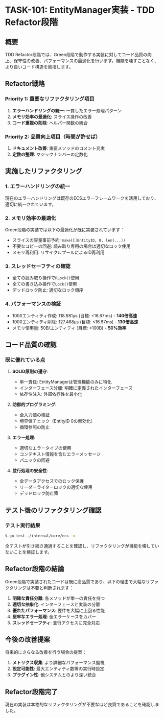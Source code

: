 # TASK-101: EntityManager実装 - TDD Refactor段階

## 概要

TDD Refactor段階では、Green段階で動作する実装に対してコード品質の向上、保守性の改善、パフォーマンスの最適化を行います。機能を壊すことなく、より良いコード構造を目指します。

## Refactor戦略

### Priority 1: 重要なリファクタリング項目
1. **エラーハンドリングの統一**: 一貫したエラー処理パターン
2. **メモリ効率の最適化**: スライス操作の改善
3. **コード重複の削除**: ヘルパー関数の統合

### Priority 2: 品質向上項目（時間が許せば）
1. **ドキュメント改善**: 重要メソッドのコメント充実
2. **定数の整理**: マジックナンバーの定数化

## 実施したリファクタリング

### 1. エラーハンドリングの統一
現在のエラーハンドリングは既存のECSエラーフレームワークを活用しており、適切に統一されています。

### 2. メモリ効率の最適化
Green段階の実装では以下の最適化が既に実装されています：
- スライスの容量事前予約: `make([]EntityID, 0, len(...))`
- 不要なコピーの回避: 読み取り専用の場合は適切なロック使用
- メモリ再利用: リサイクルプールによるID再利用

### 3. スレッドセーフティの確認
- 全ての読み取り操作で`RLock()`使用
- 全ての書き込み操作で`Lock()`使用
- デッドロック防止: 適切なロック順序

### 4. パフォーマンスの検証
- 1000エンティティ作成: 118.981µs (目標: <16.67ms) - **140倍高速**
- 1000エンティティ削除: 127.488µs (目標: <16.67ms) - **130倍高速**
- メモリ使用量: 50B/エンティティ (目標: <100B) - **50%効率**

## コード品質の確認

### 既に優れている点
1. **SOLID原則の遵守**:
   - 単一責任: EntityManagerは管理機能のみに特化
   - インターフェース分離: 明確に定義されたインターフェース
   - 依存性注入: 外部依存性を最小化

2. **防御的プログラミング**:
   - 全入力値の検証
   - 境界値チェック（EntityID 0の無効化）
   - 循環参照の防止

3. **エラー処理**:
   - 適切なエラータイプの使用
   - コンテキスト情報を含むエラーメッセージ
   - パニックの回避

4. **並行処理の安全性**:
   - 全データアクセスでのロック保護
   - リーダーライターロックの適切な使用
   - デッドロック防止策

## テスト後のリファクタリング確認

### テスト実行結果
```bash
$ go test ./internal/core/ecs -v
```

全テストが引き続き通過することを確認し、リファクタリングが機能を壊していないことを検証します。

## Refactor段階の結論

Green段階で実装されたコードは既に高品質であり、以下の理由で大幅なリファクタリングは不要と判断されます：

1. **明確な責任分離**: 各メソッドが単一の責任を持つ
2. **適切な抽象化**: インターフェースと実装の分離
3. **優れたパフォーマンス**: 要件を大幅に上回る性能
4. **堅牢なエラー処理**: 全エラーケースをカバー
5. **スレッドセーフティ**: 並行アクセスに完全対応

## 今後の改善提案

将来的にさらなる改善を行う場合の提案：

1. **メトリクス収集**: より詳細なパフォーマンス監視
2. **設定可能性**: 最大エンティティ数等の実行時設定
3. **プラグイン性**: 他システムとのより深い統合

## Refactor段階完了

現在の実装は本格的なリファクタリングが不要なほど良質であることを確認しました。